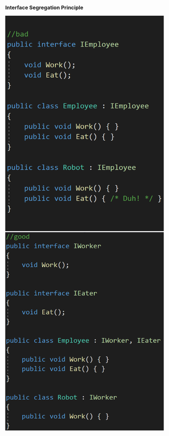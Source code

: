 ### Interface Segregation Principle

![](images/code/interfaceSegregationPrincipleBad.png?raw=true)![](images/code/interfaceSegregationPrincipleGood.png?raw=true)
